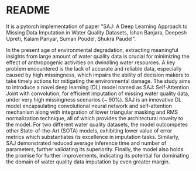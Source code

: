 # README
It is a pytorch implementation of paper "SAJ: A Deep Learning Approach to Missing Data Imputation in Water Quality Datasets, Ishan Banjara, Deepesh Upreti, Kalam Pariyar, Suman Poudel, Shukra Paudel".

In the present age of environmental degradation, extracting meaningful insights from large amount of water quality data is crucial for minimizing the effect of anthropogenic activities on dwindling water resources. A key problem encountered is the lack of accurate and reliable data, especially caused by high missingness, which impairs the ability of decision makers to take timely actions for mitigating the environmental damage. The study aims to introduce a novel deep learning (DL) model named as SAJ: Self-Attention Joint with convolution, for efficient imputation of missing water quality data, under very high missingness scenarios (~ 90%). SAJ is an innovative DL model encapsulating convolutional neural network and self-attention mechanism along with integration of lower triangular masking and RMS normalization technique, all of which provides the architectural novelty to the model. For two different water quality datasets, the model outcompetes other State-of-the-Art (SOTA) models, exhibiting lower value of error metrics which substantiates its excellence in imputation tasks. Similarly, SAJ demonstrated reduced average inference time and number of parameters, further validating its superiority. Finally, the model also holds the promise for further improvements, indicating its potential for dominating the domain of water quality data imputation by even greater margin.

